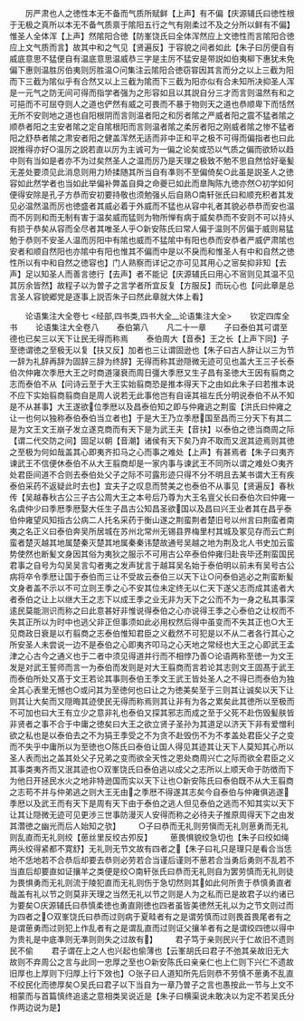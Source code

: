 <!-- { "loadSidebar": true } -->
　　厉严肃也人之徳性本无不备而气质所赋鲜【上声】有不偏【庆源辅氏曰徳性根于无极之真所以本无不备气质禀于隂阳五行之气有刚柔过不及之分所以鲜有不偏】惟圣人全体浑【上声】然隂阳合徳【防峯饶氏曰全体浑然应上文徳性而言隂阳合徳应上文气质而言】故其中和之气见【贤遍反】于容貌之间者如此【朱子曰厉便自有威底意思不猛便自有温底意思温威恭三字是主厉不猛安是带説如伯夷柳下惠犹未免偏下惠则温胜厉伯夷则厉胜温○问集注云隂阳合徳窃甞因其言而分之以上三截为阳而下三截为隂似乎有合然又以上三截为隂而下三截为阳亦似有合未知所决抑圣人浑是一元气之防无间可得而指学者强为之形容如且以其説自分三才而言则温然有和之可挹而不可屈夺则人之道也俨然有威之可畏而不暴于物则天之道也恭顺卑下而恬然无所不安则地之道也自阳根阴而言则温者阳之和厉者隂之严威者阳之震不猛者隂之顺恭者阳之主安者隂之定自隂根阳而言则温者隂之柔厉者阳之刚威者隂之惨不猛者阳之舒恭者隂之肃安者阳之健盖浑然无适而非中正和平之极不可得而偏指者也曰此説推得亦好○温厉之説若直以厉为主诚可为一偏之论矣或恐以气质之偏而欲矫以趋中则有当如是者亦不为过矣然圣人之温而厉乃是天理之极致不勉不思自然恰好毫髪无差处要须见此消息则用力矫揉随其所当自有凖则不至偏倚矣○此虽是説圣人之徳容如此然学者也当如此举偏补弊盖自舜之命夔已如此而臯陶陈九徳亦然○初学如何便得安除是孔子方恭而安初要持敬也须勉强乆后自熟○南轩张氏曰和顺充积者其发见必温然温而厉也徳盛者其威必着于外威而不猛也从容中礼者其貌必恭恭而安也温而不厉则和而无制有害于温矣威而猛则为物所惮有病于威矣恭而不安则不可以持乆有损于恭矣从容而全尽者其唯圣人乎○新安陈氏曰常人偏于温则不厉偏于威则易猛勉于恭则不安圣人温而厉阳中有隂也威而不猛隂中有阳也恭而安恭者严威俨肃隂也安者和顺自然阳也亦隂中有阳也惟其不偏而中是以不戾而和惟圣人有中和自然之徳性所以有中和自然之徳容也】门人熟察而详记之亦可见其用心之宻矣抑非知【去声】足以知圣人而善言徳行【去声】者不能记【庆源辅氏曰用心不宻则见其温不见其厉余皆然】故程子以为曽子之言学者所宜反复【方服反】而玩心也【问此章是总言圣人容貌郷党是逐事上説否朱子曰然此章就大体上看】











　　论语集注大全卷七
<经部,四书类,四书大全__论语集注大全>
　　钦定四库全书
　　论语集注大全卷八
　　泰伯第八
　　凡二十一章
　　子曰泰伯其可谓至德也已矣三以天下让民无得而称焉
　　泰伯周大【音泰】王之长【上声下同】子至徳谓徳之至极无以复【扶又反】加者也三让谓固逊也【朱子曰古人辞让以三为节一辞为礼辞再辞为固辞三辞为终辞】无得而称其逊隠微无迹可见也盖大王三子长泰伯次仲雍次季厯大王之时商道寖衰而周日彊大季厯又生子昌有圣徳大王因有翦商之志而泰伯不从【问诗云至于大王实始翦商恐是推本得天下之由如此朱子曰若推本说不应下实始翦商翦商自是周人说若无此事他岂有自诬其祖左氏分明说泰伯不从不知是不从甚事】大王遂欲位季厯以及昌泰伯知之即与仲雍逃之荆蛮【洪氏曰仲雍之让一也何以独称泰伯泰伯当立者也】于是大王乃立季厯国至昌而三分天下有其二是为文王文王崩子发立遂克商而有天下是为武王夫【音扶】以泰伯之徳当商周之际【谓二代交防之间】固足以朝【音潮】诸侯有天下矣乃弃不取而又泯其迹焉则其徳之至极为何如哉盖其心即夷齐扣马之心而事之难处【上声】有甚焉者【朱子曰夷齐谏武王不信便休泰伯不从大王翦商却是一家内事与谏武王不同所以谓之难处○夷齐处君臣间道不合则去泰伯处父子之际不可露形迹只得不分不明且去某书谓大王有疾泰伯采药不返疑此时去也】宜夫子之叹息而赞美之也泰伯不从事见【贤遍反】春秋传【吴越春秋古公三子古公周大王之本号后乃尊为大王名亶父长曰泰伯次曰仲雍一名虞仲少曰季厯季厯娶大任生子昌古公知昌圣欲国以及昌曰兴王业者其在昌乎泰伯仲雍望风知指古公病二人托名采药于衡山遂之荆蛮荆者楚旧号以州言曰荆蛮者南夷之名正义曰泰伯奔吴所居城在苏州北常州无锡县界梅里村其城及冢见存而云亡荆蛮者楚灭越其地属楚秦灭楚其地属秦秦讳楚故通号吴越之地为荆及北人书史加云蛮势使然也断髪文身因其俗为夷狄之服示不可用古公卒泰伯仲雍归赴丧毕还荆蛮国民君事之自号为勾吴吴言勾者夷之发声犹言于越耳吴名始于泰伯明以前未有吴号古公病将卒令季厯让国于泰伯而三让不受故云泰伯三以天下让○问泰伯逃必之荆蛮断髪文身者盖不示以不可立则王季之心不安其位未定终无以仁天下遂父志而成其逺者大者泰伯之让上以继大王之志下以成王季之业无非为天下之公而不为一身之私其事深逺民莫能测识而称之曰此意甚好非惟说得泰伯之心亦说得王季之心泰伯之让权而不失其正所以为时中也逃父非正但事须如此必用权然后得中虽变而不失其正也○大王见商政日衰是以冇翦商之志泰伯惟知君臣之义截然不可犯是以不从二者各行其心之所安圣人未尝说一边不是泰伯之心即夷齐叩马之心天地之常经也大王之心即武王孟津之心古今之通义也于二者中须见得道并行而不相悖乃善○论语两称至徳一为文王发是对武王誓师而言一为泰伯而发则是对大王翦商而言若论其志则文王固髙于武王而泰伯所处又髙于文王若论其事则泰伯王季文王武王皆处圣人之不得已而泰伯为独全其心表里无憾也○或问其为至徳何也曰让之为徳美矣至于三则其让诚矣以天下让则其让大矣而又隠晦其迹使民无得而称焉则其让非有为各之累矣此其徳所以至极而不可加也曰大王有立少之意非礼也泰伯又探其邪志而成之至于父死不赴伤毁髪肤皆非贤者之事不合于中庸之徳矣曰大王之欲立贤子圣孙为其道足以济天下非有爱憎利欲之私也是以泰伯去之不为狷王季受之不为贪不赴毁伤不为不孝盖处君臣父子之变而不失乎中庸所以为至徳也○陈氏曰泰伯让国人得见其迹其让天下人莫知其心所以圣人表而出之盖其处父子兄弟之变而欲全天性之恩处商周兴亡之际而欲全君臣之义其事类夷齐而又泯其迹也○双峯饶氏曰泰伯逃以成父之志所以上顺天命于防徴而下为他日开拯民水火之地非特逊国而实以天下让也○新安陈氏曰泰伯既不从大王翦商之志苟不并与仲弟逃之则大王无由之季厯不得遂其志矣今自泰伯与仲雍俱逃遂季厯以及武王而有天下是周有天下由于泰伯之逃人但见泰伯之逃而不知其实以天下让其让隠微无迹可见更渉三世事防漫灭人安得而称之必待夫子推原周得天下之由发其濳徳之幽光而后人始知之欤】
　　○子曰恭而无礼则劳愼而无礼则葸勇而无礼则乱直而无礼则绞【葸丝里反绞古夘反】
　　葸畏惧貌绞急切也【朱子曰绞如绳两头绞得紧都不寛舒】无礼则无节文故有四者之【朱子曰礼只是理只是看合当恁地不恁地若不合恭后却要去恭则必劳若合当谨后谨则不葸若合当勇后勇则不乱若不当直后却要直如证攘羊之类便是绞○南轩张氏曰恭而无礼则自为罢劳慎而无礼则徒为畏惧勇而无礼则流于陵犯直而无礼则伤于急切然则其如此何所贵于恭慎勇直者哉盖有礼以节之则莫非天理之当然无礼以节之则是人为之私而已是故君子以约诸已为要矣○庆源辅氏曰恭慎柔徳也勇直刚徳也四者虽皆美徳然无礼以为之节文则过而为四者之○双峯饶氏曰恭而过则病于夏畦者有之是谓劳慎而过则畏首畏尾者有之是谓葸勇而过则犯上作乱者有之是谓乱直而过则证父攘羊者有之是谓绞四徳以得中为贵礼是中底凖则无凖则则失之过故有】
　　君子笃于亲则民兴于仁故旧不遗则民不偷
　　君子谓在上之人也兴起也偷薄也【云峯胡氏曰君子不弛其亲故旧无大故则不弃周公之言与此同一忠厚之至也○新安陈氏曰亲亲仁也上仁则下兴仁不遗故旧厚也上厚则下归厚上行下效也】○张子曰人道知所先后则恭不劳慎不葸勇不乱直不绞民化而徳厚矣○吴氏曰君子以下当自为一章乃曽子之言也愚按此一节与上文不相蒙而与首篇慎终追逺之意相类吴说近是【朱子曰横渠说未敢决以为定不若吴氏分作两边说为是】
